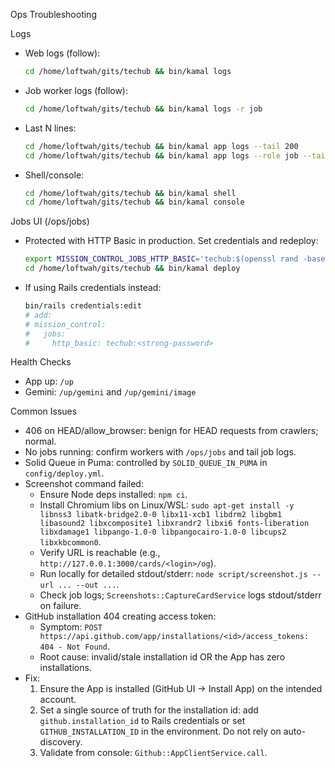 Ops Troubleshooting

Logs

- Web logs (follow):
  ```bash
  cd /home/loftwah/gits/techub && bin/kamal logs
  ```
- Job worker logs (follow):
  ```bash
  cd /home/loftwah/gits/techub && bin/kamal logs -r job
  ```
- Last N lines:
  ```bash
  cd /home/loftwah/gits/techub && bin/kamal app logs --tail 200
  cd /home/loftwah/gits/techub && bin/kamal app logs --role job --tail 200
  ```
- Shell/console:
  ```bash
  cd /home/loftwah/gits/techub && bin/kamal shell
  cd /home/loftwah/gits/techub && bin/kamal console
  ```

Jobs UI (/ops/jobs)

- Protected with HTTP Basic in production. Set credentials and redeploy:
  ```bash
  export MISSION_CONTROL_JOBS_HTTP_BASIC='techub:$(openssl rand -base64 24)'
  cd /home/loftwah/gits/techub && bin/kamal deploy
  ```
- If using Rails credentials instead:
  ```bash
  bin/rails credentials:edit
  # add:
  # mission_control:
  #   jobs:
  #     http_basic: techub:<strong-password>
  ```

Health Checks

- App up: `/up`
- Gemini: `/up/gemini` and `/up/gemini/image`

Common Issues

- 406 on HEAD/allow_browser: benign for HEAD requests from crawlers; normal.
- No jobs running: confirm workers with `/ops/jobs` and tail job logs.
- Solid Queue in Puma: controlled by `SOLID_QUEUE_IN_PUMA` in `config/deploy.yml`.
- Screenshot command failed:
  - Ensure Node deps installed: `npm ci`.
  - Install Chromium libs on Linux/WSL:
    `sudo apt-get install -y libnss3 libatk-bridge2.0-0 libx11-xcb1 libdrm2 libgbm1 libasound2 libxcomposite1 libxrandr2 libxi6 fonts-liberation libxdamage1 libpango-1.0-0 libpangocairo-1.0-0 libcups2 libxkbcommon0`.
  - Verify URL is reachable (e.g., `http://127.0.0.1:3000/cards/<login>/og`).
  - Run locally for detailed stdout/stderr: `node script/screenshot.js --url ... --out ...`.
  - Check job logs; `Screenshots::CaptureCardService` logs stdout/stderr on failure.
- GitHub installation 404 creating access token:
  - Symptom: `POST https://api.github.com/app/installations/<id>/access_tokens: 404 - Not Found`.
  - Root cause: invalid/stale installation id OR the App has zero installations.
- Fix:
  1. Ensure the App is installed (GitHub UI → Install App) on the intended account.
  2. Set a single source of truth for the installation id: add `github.installation_id` to Rails
     credentials or set `GITHUB_INSTALLATION_ID` in the environment. Do not rely on auto-discovery.
  3. Validate from console: `Github::AppClientService.call`.
